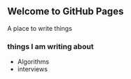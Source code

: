 ## Welcome to GitHub Pages

A place to write things

### things I am writing about
- Algorithms
- interviews
